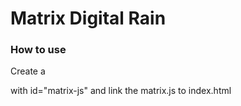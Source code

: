 # Matrix Digital Rain

### How to use

Create a <div> with id="matrix-js" and link the matrix.js to index.html
